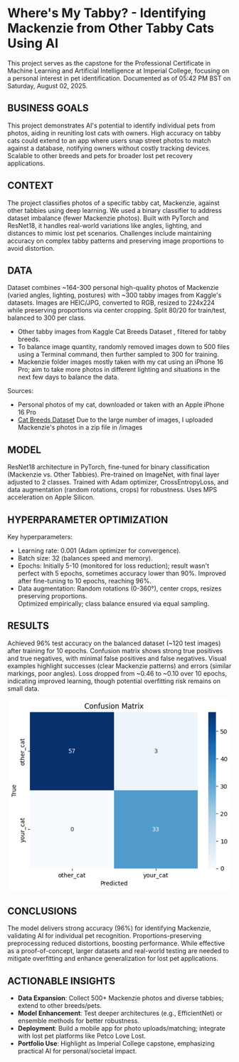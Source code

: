 # Where's My Tabby? - Identifying Mackenzie from Other Tabby Cats Using AI

This project serves as the capstone for the Professional Certificate in Machine Learning and Artificial Intelligence at Imperial College, focusing on a personal interest in pet identification. Documented as of 05:42 PM BST on Saturday, August 02, 2025.

## BUSINESS GOALS
This project demonstrates AI's potential to identify individual pets from photos, aiding in reuniting lost cats with owners. High accuracy on tabby cats could extend to an app where users snap street photos to match against a database, notifying owners without costly tracking devices. Scalable to other breeds and pets for broader lost pet recovery applications.

## CONTEXT
The project classifies photos of a specific tabby cat, Mackenzie, against other tabbies using deep learning. We used a binary classifier to address dataset imbalance (fewer Mackenzie photos). Built with PyTorch and ResNet18, it handles real-world variations like angles, lighting, and distances to mimic lost pet scenarios. Challenges include maintaining accuracy on complex tabby patterns and preserving image proportions to avoid distortion.

## DATA
Dataset combines ~164-300 personal high-quality photos of Mackenzie (varied angles, lighting, postures) with ~300 tabby images from Kaggle's datasets. Images are HEIC/JPG, converted to RGB, resized to 224x224 while preserving proportions via center cropping. Split 80/20 for train/test, balanced to 300 per class.

- Other tabby images from Kaggle Cat Breeds Dataset [](https://www.kaggle.com/datasets/ma7555/cat-breeds-dataset), filtered for tabby breeds.
- To balance image quantity, randomly removed images down to 500 files using a Terminal command, then further sampled to 300 for training.
- Mackenzie folder images mostly taken with my cat using an iPhone 16 Pro; aim to take more photos in different lighting and situations in the next few days to balance the data.

Sources:  
- Personal photos of my cat, downloaded or taken with an Apple iPhone 16 Pro 
- [Cat Breeds Dataset](https://www.kaggle.com/datasets/ma7555/cat-breeds-dataset)
Due to the large number of images, I uploaded Mackenzie's photos in a zip file in /images

## MODEL
ResNet18 architecture in PyTorch, fine-tuned for binary classification (Mackenzie vs. Other Tabbies). Pre-trained on ImageNet, with final layer adjusted to 2 classes. Trained with Adam optimizer, CrossEntropyLoss, and data augmentation (random rotations, crops) for robustness. Uses MPS acceleration on Apple Silicon.

## HYPERPARAMETER OPTIMIZATION
Key hyperparameters:  
- Learning rate: 0.001 (Adam optimizer for convergence).  
- Batch size: 32 (balances speed and memory).  
- Epochs: Initially 5-10 (monitored for loss reduction); result wasn't perfect with 5 epochs, sometimes accuracy lower than 90%. Improved after fine-tuning to 10 epochs, reaching 96%.  
- Data augmentation: Random rotations (0-360°), center crops, resizes preserving proportions.  
Optimized empirically; class balance ensured via equal sampling.

## RESULTS
Achieved 96% test accuracy on the balanced dataset (~120 test images) after training for 10 epochs. Confusion matrix shows strong true positives and true negatives, with minimal false positives and false negatives. Visual examples highlight successes (clear Mackenzie patterns) and errors (similar markings, poor angles). Loss dropped from ~0.46 to ~0.10 over 10 epochs, indicating improved learning, though potential overfitting risk remains on small data.

![Confusion Matrix](https://raw.githubusercontent.com/dxunit-sam/wheres-my-tabby/main/cm_10epoch.png)

## CONCLUSIONS
The model delivers strong accuracy (96%) for identifying Mackenzie, validating AI for individual pet recognition. Proportions-preserving preprocessing reduced distortions, boosting performance. While effective as a proof-of-concept, larger datasets and real-world testing are needed to mitigate overfitting and enhance generalization for lost pet applications.

## ACTIONABLE INSIGHTS
- **Data Expansion**: Collect 500+ Mackenzie photos and diverse tabbies; extend to other breeds/pets.  
- **Model Enhancement**: Test deeper architectures (e.g., EfficientNet) or ensemble methods for better robustness.  
- **Deployment**: Build a mobile app for photo uploads/matching; integrate with lost pet platforms like Petco Love Lost.  
- **Portfolio Use**: Highlight as Imperial College capstone, emphasizing practical AI for personal/societal impact.